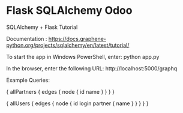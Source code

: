# Flask SQLAlchemy Odoo

SQLAlchemy + Flask Tutorial

Documentation : https://docs.graphene-python.org/projects/sqlalchemy/en/latest/tutorial/

To start the app in Windows PowerShell, enter:
python app.py

In the browser, enter the following URL: 
http://localhost:5000/graphq

Example Queries:

{
  allPartners {
    edges {
      node {
        id
        name
      }
    }
  }
}


{
  allUsers {
    edges {
      node {
        id
        login
        partner {
          name
        }
      }
    }
  }
}